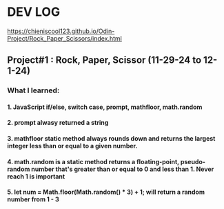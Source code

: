 # DEV LOG 
https://chieniscool123.github.io/Odin-Project/Rock_Paper_Scissors/index.html
## Project#1 : Rock, Paper, Scissor (11-29-24 to 12-1-24)
### What I learned: 
#### 1. JavaScript if/else, switch case, prompt, mathfloor, math.random
#### 2. prompt alwasy returned a string
#### 3. mathfloor static method always rounds down and returns the largest integer less than or equal to a given number.
#### 4. math.random is a static method returns a floating-point, pseudo-random number that's greater than or equal to 0 and less than 1. Never reach 1 is important
#### 5.  let num = Math.floor(Math.random() * 3) + 1; will return a random number from 1 - 3

 
